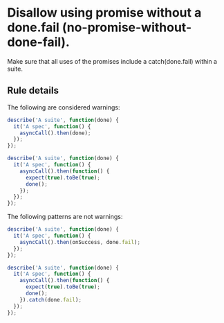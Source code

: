 # Disallow using promise without a done.fail (no-promise-without-done-fail).

Make sure that all uses of the promises include a catch(done.fail) within a suite.

## Rule details

The following are considered warnings:

```js
describe('A suite', function(done) {
  it('A spec', function() {
    asyncCall().then(done);
  });
});

describe('A suite', function(done) {
  it('A spec', function() {
    asyncCall().then(function() {
      expect(true).toBe(true);
      done();
    });
  });
});
```

The following patterns are not warnings:

```js
describe('A suite', function(done) {
  it('A spec', function() {
    asyncCall().then(onSuccess, done.fail);
  });
});

describe('A suite', function(done) {
  it('A spec', function() {
    asyncCall().then(function() {
      expect(true).toBe(true);
      done();
    }).catch(done.fail);
  });
});
```
